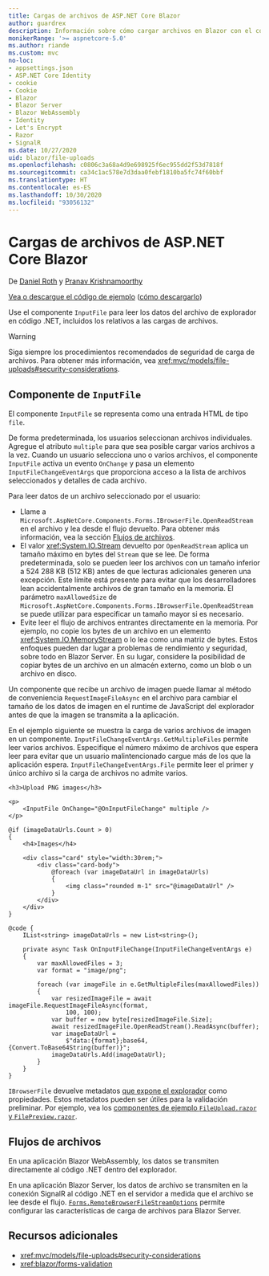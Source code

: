 ```yaml
---
title: Cargas de archivos de ASP.NET Core Blazor
author: guardrex
description: Información sobre cómo cargar archivos en Blazor con el componente InputFile.
monikerRange: '>= aspnetcore-5.0'
ms.author: riande
ms.custom: mvc
no-loc:
- appsettings.json
- ASP.NET Core Identity
- cookie
- Cookie
- Blazor
- Blazor Server
- Blazor WebAssembly
- Identity
- Let's Encrypt
- Razor
- SignalR
ms.date: 10/27/2020
uid: blazor/file-uploads
ms.openlocfilehash: c0806c3a68a4d9e698925f6ec955dd2f53d7818f
ms.sourcegitcommit: ca34c1ac578e7d3daa0febf1810ba5fc74f60bbf
ms.translationtype: HT
ms.contentlocale: es-ES
ms.lasthandoff: 10/30/2020
ms.locfileid: "93056132"
---
```

# <a name="aspnet-core-no-locblazor-file-uploads"></a>Cargas de archivos de ASP.NET Core Blazor

De [Daniel Roth](https://github.com/danroth27) y [Pranav Krishnamoorthy](https://github.com/pranavkm)

[Vea o descargue el código de ejemplo](https://github.com/dotnet/AspNetCore.Docs/tree/master/aspnetcore/blazor/file-uploads/samples/) ([cómo descargarlo](xref:index#how-to-download-a-sample))

Use el componente `InputFile` para leer los datos del archivo de explorador en código .NET, incluidos los relativos a las cargas de archivos.

> [!WARNING]
> Siga siempre los procedimientos recomendados de seguridad de carga de archivos. Para obtener más información, vea <xref:mvc/models/file-uploads#security-considerations>.

## <a name="inputfile-component"></a>Componente de `InputFile`

El componente `InputFile` se representa como una entrada HTML de tipo `file`.

De forma predeterminada, los usuarios seleccionan archivos individuales. Agregue el atributo `multiple` para que sea posible cargar varios archivos a la vez. Cuando un usuario selecciona uno o varios archivos, el componente `InputFile` activa un evento `OnChange` y pasa un elemento `InputFileChangeEventArgs` que proporciona acceso a la lista de archivos seleccionados y detalles de cada archivo.

Para leer datos de un archivo seleccionado por el usuario:

* Llame a `Microsoft.AspNetCore.Components.Forms.IBrowserFile.OpenReadStream` en el archivo y lea desde el flujo devuelto. Para obtener más información, vea la sección [Flujos de archivos](#file-streams).
* El valor <xref:System.IO.Stream> devuelto por `OpenReadStream` aplica un tamaño máximo en bytes del `Stream` que se lee. De forma predeterminada, solo se pueden leer los archivos con un tamaño inferior a 524 288 KB (512 KB) antes de que lecturas adicionales generen una excepción. Este límite está presente para evitar que los desarrolladores lean accidentalmente archivos de gran tamaño en la memoria. El parámetro `maxAllowedSize` de `Microsoft.AspNetCore.Components.Forms.IBrowserFile.OpenReadStream` se puede utilizar para especificar un tamaño mayor si es necesario.
* Evite leer el flujo de archivos entrantes directamente en la memoria. Por ejemplo, no copie los bytes de un archivo en un elemento <xref:System.IO.MemoryStream> o lo lea como una matriz de bytes. Estos enfoques pueden dar lugar a problemas de rendimiento y seguridad, sobre todo en Blazor Server. En su lugar, considere la posibilidad de copiar bytes de un archivo en un almacén externo, como un blob o un archivo en disco.

Un componente que recibe un archivo de imagen puede llamar al método de conveniencia `RequestImageFileAsync` en el archivo para cambiar el tamaño de los datos de imagen en el runtime de JavaScript del explorador antes de que la imagen se transmita a la aplicación.

En el ejemplo siguiente se muestra la carga de varios archivos de imagen en un componente. `InputFileChangeEventArgs.GetMultipleFiles` permite leer varios archivos. Especifique el número máximo de archivos que espera leer para evitar que un usuario malintencionado cargue más de los que la aplicación espera. `InputFileChangeEventArgs.File` permite leer el primer y único archivo si la carga de archivos no admite varios.

```razor
<h3>Upload PNG images</h3>

<p>
    <InputFile OnChange="@OnInputFileChange" multiple />
</p>

@if (imageDataUrls.Count > 0)
{
    <h4>Images</h4>

    <div class="card" style="width:30rem;">
        <div class="card-body">
            @foreach (var imageDataUrl in imageDataUrls)
            {
                <img class="rounded m-1" src="@imageDataUrl" />
            }
        </div>
    </div>
}

@code {
    IList<string> imageDataUrls = new List<string>();

    private async Task OnInputFileChange(InputFileChangeEventArgs e)
    {
        var maxAllowedFiles = 3;
        var format = "image/png";

        foreach (var imageFile in e.GetMultipleFiles(maxAllowedFiles))
        {
            var resizedImageFile = await imageFile.RequestImageFileAsync(format, 
                100, 100);
            var buffer = new byte[resizedImageFile.Size];
            await resizedImageFile.OpenReadStream().ReadAsync(buffer);
            var imageDataUrl = 
                $"data:{format};base64,{Convert.ToBase64String(buffer)}";
            imageDataUrls.Add(imageDataUrl);
        }
    }
}
```

`IBrowserFile` devuelve metadatos [que expone el explorador](https://developer.mozilla.org/docs/Web/API/File#Instance_properties) como propiedades. Estos metadatos pueden ser útiles para la validación preliminar. Por ejemplo, vea los [componentes de ejemplo `FileUpload.razor` y `FilePreview.razor`](https://github.com/dotnet/AspNetCore.Docs/tree/master/aspnetcore/blazor/file-uploads/samples/).

## <a name="file-streams"></a>Flujos de archivos

En una aplicación Blazor WebAssembly, los datos se transmiten directamente al código .NET dentro del explorador.

En una aplicación Blazor Server, los datos de archivo se transmiten en la conexión SignalR al código .NET en el servidor a medida que el archivo se lee desde el flujo. [`Forms.RemoteBrowserFileStreamOptions`](https://github.com/dotnet/aspnetcore/blob/master/src/Components/Web/src/Forms/InputFile/RemoteBrowserFileStreamOptions.cs) permite configurar las características de carga de archivos para Blazor Server.

## <a name="additional-resources"></a>Recursos adicionales

* <xref:mvc/models/file-uploads#security-considerations>
* <xref:blazor/forms-validation>
